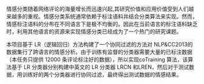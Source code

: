 情感分类随着网络评论的海量增长而迅速兴起,其研究价值和应用价值受到人们越来越多的重视。情感分类系统通常依赖于标注语料并结合分类算法来实现。然而，情感标注语料的分布在不同语言下是极不均衡的。因此在当前语言的标注语料缺乏时，利用其他语言的资源来实现情感分类已经成为了一个热门的研究课题。

本项目基于 LR（逻辑回归）方法构建了一个协同过滤的方法对 NLP&CC2013的数据集行了跨语言的情感分析。由于训练有监督的分类器需要大量的已标注数据（本任务只提供 12000 条评论标注好的数据），所以实现coTraining 算法，该算法基于 LR 分类器分别构建中英文的 LR 分类器 LRCN 和LREN，然后对于测试数据，用训练好的两个分类器进行协同过滤，最终得出测试数据的情感结果。
